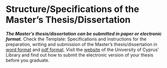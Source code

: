# Structure/Specifications of the Master’s Thesis/Dissertation
***The Master’s thesis/dissertation can be submitted in paper or electronic format.***
Check the Template: Specifications and instructions for the preparation, writing and submission of the Master’s thesis/dissertation in [word format](https://www.ucy.ac.cy/graduateschool/wp-content/uploads/sites/45/2024/04/SMS_Master-theris-structure_final_eng.docx) and [pdf format](https://www.ucy.ac.cy/graduateschool/wp-content/uploads/sites/45/2024/04/SMS_Master-theris-structure_final-pdf_eng.pdf). 
Visit the [website](https://library.ucy.ac.cy/research-support/master-thesis-submission-guide/?lang=en) of the University of Cyprus’ Library and find out how to submit the electronic version of your thesis before you graduate.
